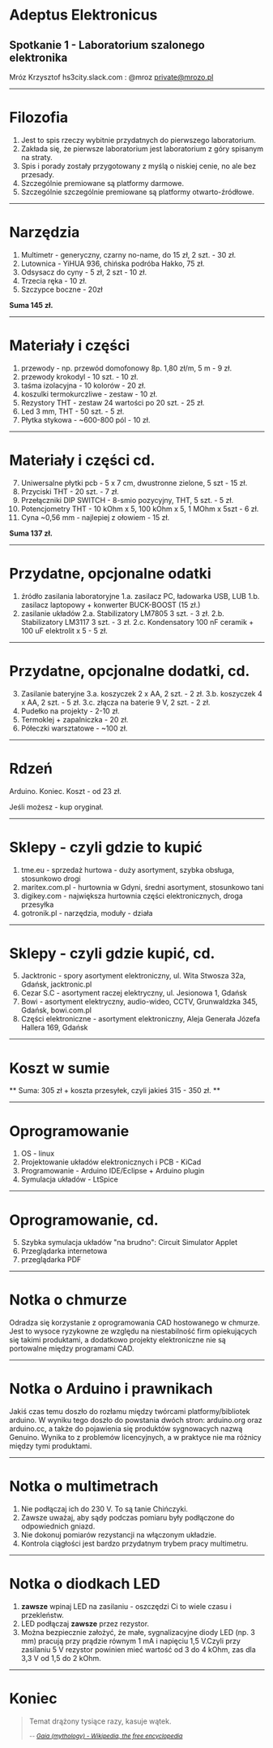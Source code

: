 

Adeptus Elektronicus
===
## Spotkanie 1 - Laboratorium szalonego elektronika


Mróz Krzysztof
hs3city.slack.com : @mroz
private@mrozo.pl

---

Filozofia
===

1. Jest to spis rzeczy wybitnie przydatnych do pierwszego laboratorium.
2. Zakłada się, że pierwsze laboratorium jest laboratorium z góry spisanym na straty.
3. Spis i porady zostały przygotowany z myślą o niskiej cenie, no ale bez przesady.
4. Szczególnie premiowane są platformy darmowe.
5. Szczególnie szczególnie premiowane są platformy otwarto-źródłowe.

<!-- footer: 6. nec temere, nec timide -->
<!-- page_number: true -->

---

Narzędzia
===

1. Multimetr - generyczny, czarny no-name, do 15 zł, 2 szt. - 30 zł.
2. Lutownica - YiHUA 936, chińska podróba Hakko, 75 zł.
3. Odsysacz do cyny - 5 zł, 2 szt - 10 zł.
4. Trzecia ręka - 10 zł.
5. Szczypce boczne - 20zł

**Suma 145 zł.**

<!-- footer: -->

---


Materiały i części
===

1. przewody - np. przewód domofonowy 8p. 1,80 zł/m, 5 m - 9 zł.
2. przewody krokodyl - 10 szt. - 10 zł.
3. taśma izolacyjna - 10 kolorów - 20 zł.
4. koszulki termokurczliwe - zestaw - 10 zł.
5. Rezystory THT - zestaw 24 wartości po 20 szt. - 25 zł.
6. Led 3 mm, THT - 50 szt. - 5 zł.
7. Płytka stykowa - ~600-800 pól - 10 zł.

---

Materiały i części cd.
===

7. Uniwersalne płytki pcb - 5 x 7 cm, dwustronne zielone, 5 szt - 15 zł.
8. Przyciski THT - 20 szt. - 7 zł.
9. Przełączniki DIP SWITCH - 8-smio pozycyjny, THT, 5 szt. - 5 zł.
10. Potencjometry THT - 10 kOhm x 5, 100 kOhm x 5, 1 MOhm x 5szt - 6 zł.
11. Cyna ~0,56 mm - najlepiej z ołowiem - 15 zł.

**Suma 137 zł.**

---
Przydatne, opcjonalne odatki
===

1. źródło zasilania laboratoryjne
1.a. zasilacz PC, ładowarka USB, LUB
1.b. zasilacz laptopowy + konwerter BUCK-BOOST (15 zł.)
2. zasilanie układów
2.a. Stabilizatory LM7805 3 szt. - 3 zł.
2.b. Stabilizatory LM3117 3 szt. - 3 zł.
2.c. Kondensatory 100 nF ceramik + 100 uF elektrolit x 5 - 5 zł.

---
Przydatne, opcjonalne dodatki, cd.
===

3. Zasilanie bateryjne
3.a. koszyczek 2 x AA, 2 szt. - 2 zł.
3.b. koszyczek 4 x AA, 2 szt. - 5 zł.
3.c. złącza na baterie 9 V, 2 szt. - 2 zł.
4. Pudełko na projekty - 2-10 zł.
5. Termoklej + zapalniczka - 20 zł.
6. Półeczki warsztatowe - ~100 zł.

---


Rdzeń
===

Arduino. Koniec.
Koszt - od 23 zł.

Jeśli możesz - kup oryginał.

---

Sklepy - czyli gdzie to kupić
===

1. tme.eu - sprzedaż hurtowa - duży asortyment, szybka obsługa, stosunkowo drogi
2. maritex.com.pl - hurtownia w Gdyni, średni asortyment, stosunkowo tani
3. digikey.com - największa hurtownia części elektronicznych, droga przesyłka
4. gotronik.pl - narzędzia, moduły - działa

---

Sklepy - czyli gdzie kupić, cd.
===

5. Jacktronic - spory asortyment elektroniczny, ul. Wita Stwosza 32a, Gdańsk, jacktronic.pl
6. Cezar S.C - asortyment raczej elektryczny, ul. Jesionowa 1, Gdańsk
7. Bowi - asortyment elektryczny, audio-wideo, CCTV, Grunwaldzka 345, Gdańsk, bowi.com.pl
8. Części elektroniczne - asortyment elektroniczny, Aleja Generała Józefa Hallera 169, Gdańsk

---

Koszt w sumie
===

** Suma: 305 zł + koszta przesyłek, czyli jakieś 315 - 350 zł. **

---

Oprogramowanie
===

1. OS - linux
2. Projektowanie układów elektronicznych i PCB - KiCad
3. Programowanie - Arduino IDE/Eclipse + Arduino plugin
4. Symulacja układów - LtSpice

<!-- footer: ad.1. "linux is like a tipi - no windows, no gates and apache inside" - unknown author -->

---

Oprogramowanie, cd.
===

5. Szybka symulacja układów "na brudno": Circuit Simulator Applet
6. Przeglądarka internetowa
7. przeglądarka PDF

<!-- footer: -->

---

Notka o chmurze
===

Odradza się korzystanie z oprogramowania CAD hostowanego w chmurze. Jest to wysoce ryzykowne ze względu na niestabilność firm opiekujących się takimi produktami, a dodatkowo projekty elektroniczne nie są portowalne między programami CAD.

---

Notka o Arduino i prawnikach
===

Jakiś czas temu doszło do rozłamu między twórcami platformy/bibliotek arduino. W wyniku tego doszło do powstania dwóch stron: arduino.org oraz arduino.cc, a także do pojawienia się produktów sygnowacych nazwą Genuino. Wynika to z problemów licencyjnych, a w praktyce nie ma różnicy między tymi produktami.

---

Notka o multimetrach
===

1. Nie podłączaj ich do 230 V. To są tanie Chińczyki.
2. Zawsze uważaj, aby sądy podczas pomiaru były podłączone do odpowiednich gniazd.
3. Nie dokonuj pomiarów rezystancji na włączonym układzie.
4. Kontrola ciągłości jest bardzo przydatnym trybem pracy multimetru.

<!-- footer: ad.3. No chyba że wiesz co robisz, ale wtedy co Ty tutaj robisz?! -->

---

Notka o diodkach LED
===

1. **zawsze** wpinaj LED na zasilaniu - oszczędzi Ci to wiele czasu i przekleństw.
2. LED podłączaj **zawsze** przez rezystor.
2. Można bezpiecznie założyć, że małe, sygnalizacyjne diody LED (np. 3 mm) pracują przy prądzie równym 1 mA i napięciu 1,5 V.Czyli przy zasilaniu 5 V rezystor powinien mieć wartość od 3 do 4 kOhm, zas dla 3,3 V od 1,5 do 2 kOhm.

<!-- footer: -->

---


Koniec
===

> Temat drążony tysiące razy, kasuje wątek.
>
> <small>-- *[Gaia (mythology) - Wikipedia, the free encyclopedia](https://en.wikipedia.org/wiki/Gaia_%28mythology%29)*</small>



